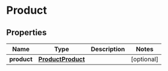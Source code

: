 # Product

## Properties
Name | Type | Description | Notes
------------ | ------------- | ------------- | -------------
**product** | [**ProductProduct**](ProductProduct.md) |  |  [optional]
